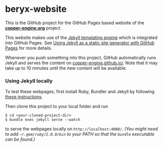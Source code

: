 beryx-website
=====================

This is the GitHub project for the GitHub Pages based website of the **[copper-engine.org](http://copper-engine.org)** project.

This website makes use of the [Jekyll templating engine](http://jekyllrb.com/) which is integrated into GitHub Pages. See [Using Jekyll as a static site generator with GitHub Pages](https://help.github.com/articles/using-jekyll-as-a-static-site-generator-with-github-pages/) for more details.

Whenever you push something into this project, GitHub automatically runs Jekyll and serves the content on [copper-engine.github.io/](http://copper-engine.github.io/). Note that it may take up to 10 minutes until the new content will be available.

### Using Jekyll locally

To test these webpages, first install Ruby, Bundler and Jekyll by following [these instructions](https://help.github.com/articles/using-jekyll-as-a-static-site-generator-with-github-pages/).

Then clone this project to your local folder and run

    $ cd <your-cloned-project-dir>
    $ bundle exec jekyll serve --watch

to serve the webpages locally on `http://localhost:4000/`. _(You might need to add `~/.gem/ruby/2.0.0/bin` to your PATH so that the `bundle` executable can be found.)_
